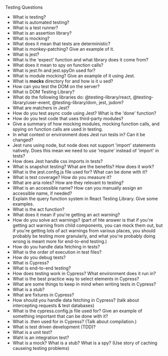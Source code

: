 Testing Questions

- What is testing?
- What is automated testing?
- What is a test runner?
- What is an assertion library?
- What is mocking?
- What does it mean that tests are deterministic?
- What is monkey-patching? Give an example of it.
- What is jest?
- What is the 'expect' function and what library does it come from?
- What does it mean to spy on function calls?
- What is jest.fn and jest.spyOn used for?
- What is module mocking? Give an example of it using Jest.
- What is __mocks__ directory for and how is it u sed?
- How can you test the DOM on the server?
- What is DOM Testing Library?
- What do the following libraries do: @testing-library/react, @testing-library/user-event, @testing-library/dom, jest, jsdom?
- What are matchers in Jest?
- How do you test async code using Jest? What is the 'done' function?
- How do you test code that uses third-party modules?
- Give a summary of how mocking modules, mocking function calls, and spying on function calls are used in testing. 
- In what context or environment does Jest run tests in? Can it be changed? 
- Jest runs using node, but node does not support 'import' statements natively. Does this mean we need to use 'require' instead of 'import' in tests?
- How does Jest handle css imports in tests?
- What is snapshot testing? What are the benefits? How does it work?
- What is the jest.config.js file used for? What can be done with it?
- What is test coverage? How do you measure it?
- What are aria roles? How are they relevant to testing?
- What is an accessible name? How can you manually assign an accessible name, if needed?
- Explain the query function system in React Testing Library. Give some examples.
- What is the act function?
- What does it mean if you're getting an act warning?
- How do you solve act warnings? (part of hte answer is that if you're getting act warning from child components, you can mock them out, but if you're getting lots of act warnings from various places, you should probably be testing more granularly, and what you're probably doing wrong is meant more for end-to-end testing.)
- How do you handle data fetching in tests?
- What is the order of execution in test files?
- How do you debug tests?
- What is Cypress?
- What is end-to-end testing?
- How does testing work in Cypress? What environment does it run in? 
- What is the best practice way to select elements in Cypress?
- What are some things to keep in mind when writing tests in Cypress?
- What is a stub?
- What are fixtures in Cypress?
- How should you handle data fetching in Cypress? (talk about intercepting requests & test databases)
- What is the cypress.config.js file used for? Give an example of something important that can be done with it?
- What is .then used for in Cypress? (Talk about compilation.)
- What is test driven development (TDD)?
- What is a unit test?
- Waht is an integration test?
- What is a mock? What is a stub? What is a spy?
(Use story of caching causeing testing problems)